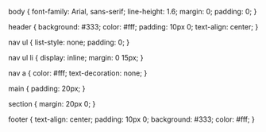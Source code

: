 body {
    font-family: Arial, sans-serif;
    line-height: 1.6;
    margin: 0;
    padding: 0;
}

header {
    background: #333;
    color: #fff;
    padding: 10px 0;
    text-align: center;
}

nav ul {
    list-style: none;
    padding: 0;
}

nav ul li {
    display: inline;
    margin: 0 15px;
}

nav a {
    color: #fff;
    text-decoration: none;
}

main {
    padding: 20px;
}

section {
    margin: 20px 0;
}

footer {
    text-align: center;
    padding: 10px 0;
    background: #333;
    color: #fff;
}
